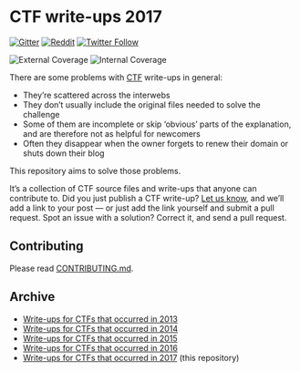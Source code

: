 # CTF write-ups 2017

[![Gitter](https://img.shields.io/gitter/room/nwjs/nw.js.svg?maxAge=2592000)](https://gitter.im/ctfs/write-ups) [![Reddit](https://img.shields.io/badge/reddit-yes-blue.svg)](https://www.reddit.com/r/securityCTF) [![Twitter Follow](https://img.shields.io/twitter/follow/shields_io.svg?style=social&label=Follow&maxAge=2592000)](https://twitter.com/write_ups)

![External Coverage](https://www.dropbox.com/s/wiinfaaxjkc65q9/external_coverage.svg?raw=1) ![Internal Coverage](https://www.dropbox.com/s/rpt5yzirl05k8ih/internal_coverage.svg?raw=1)

There are some problems with [CTF](https://ctftime.org/ctf-wtf/) write-ups in general:

* They’re scattered across the interwebs
* They don’t usually include the original files needed to solve the challenge
* Some of them are incomplete or skip ‘obvious’ parts of the explanation, and are therefore not as helpful for newcomers
* Often they disappear when the owner forgets to renew their domain or shuts down their blog

This repository aims to solve those problems.

It’s a collection of CTF source files and write-ups that anyone can contribute to. Did you just publish a CTF write-up? [Let us know](https://github.com/ctfs/write-ups-2017/issues/new), and we’ll add a link to your post — or just add the link yourself and submit a pull request. Spot an issue with a solution? Correct it, and send a pull request.

## Contributing

Please read [CONTRIBUTING.md](CONTRIBUTING.md).

## Archive

* [Write-ups for CTFs that occurred in 2013](https://github.com/ctfs/write-ups-2013)
* [Write-ups for CTFs that occurred in 2014](https://github.com/ctfs/write-ups-2014)
* [Write-ups for CTFs that occurred in 2015](https://github.com/ctfs/write-ups-2015)
* [Write-ups for CTFs that occurred in 2016](https://github.com/ctfs/write-ups-2016)
* [Write-ups for CTFs that occurred in 2017](https://github.com/ctfs/write-ups-2017) (this repository)
